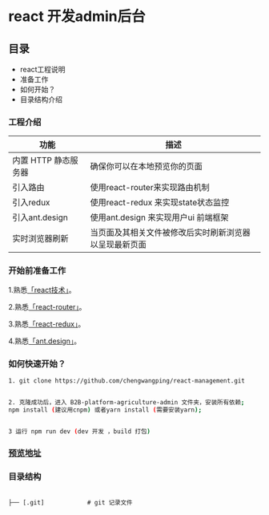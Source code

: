 # react 开发admin后台

## 目录

- react工程说明
- 准备工作
- 如何开始？
- 目录结构介绍



### 工程介绍

| 功能 | 描述 |
|------|------|
| 内置 HTTP 静态服务器 | 确保你可以在本地预览你的页面 |
| 引入路由 | 使用react-router来实现路由机制 |
| 引入redux | 使用react-redux 来实现state状态监控|
| 引入ant.design | 使用ant.design 来实现用户ui 前端框架 |
| 实时浏览器刷新 | 当页面及其相关文件被修改后实时刷新浏览器以呈现最新页面 |



### 开始前准备工作

1.熟悉[「react技术」](https://discountry.github.io/react/)。

2.熟悉[「react-router」](https://react-guide.github.io/react-router-cn/)。

3.熟悉[「react-redux」](http://www.redux.org.cn/)。

4.熟悉[「ant.design」](https://ant.design/docs/react/introduce-cn)。



### 如何快速开始？

```bash
1. git clone https://github.com/chengwangping/react-management.git


2. 克隆成功后，进入 B2B-platform-agriculture-admin 文件夹，安装所有依赖;
npm install (建议用cnpm) 或者yarn install (需要安装yarn);


3 运行 npm run dev (dev 开发 ，build 打包)
```

### [预览地址](https://chengwangping.github.io/react-management/dist/)



### 目录结构

```

├── [.git]            # git 记录文件
```


